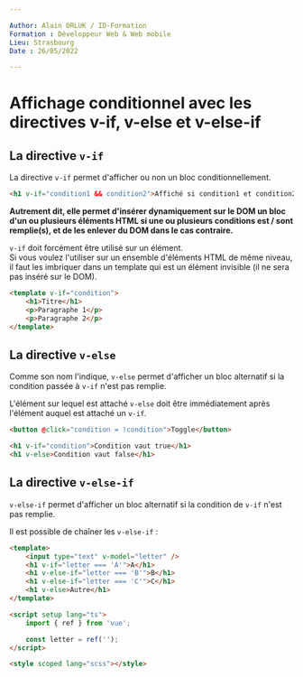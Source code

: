 ```yaml
---

Author: Alain ORLUK / ID-Formation  
Formation : Développeur Web & Web mobile  
Lieu: Strasbourg
Date : 26/05/2022  

---
```

# **Affichage conditionnel avec les directives v-if, v-else et v-else-if**

## **La directive `v-if`**

La directive `v-if` permet d'afficher ou non un bloc conditionnellement.  

```html
<h1 v-if="condition1 && condition2">Affiché si condition1 et condition2 valent true</h1>
```

**Autrement dit, elle permet d'insérer dynamiquement sur le DOM un bloc d'un ou plusieurs éléments HTML si une ou plusieurs conditions est / sont remplie(s), et de les enlever du DOM dans le cas contraire.**

`v-if` doit forcément être utilisé sur un élément.  
Si vous voulez l'utiliser sur un ensemble d'éléments HTML de même niveau, il faut les imbriquer dans un template qui est un élément invisible (il ne sera pas inséré sur le DOM).  

```html
<template v-if="condition">
    <h1>Titre</h1>
    <p>Paragraphe 1</p>
    <p>Paragraphe 2</p>
</template>
```

## **La directive `v-else`**

Comme son nom l'indique, `v-else` permet d'afficher un bloc alternatif si la condition passée à `v-if` n'est pas remplie.  

L'élément sur lequel est attaché `v-else` doit être immédiatement après l'élément auquel est attaché un `v-if`.  

```html
<button @click="condition = !condition">Toggle</button>

<h1 v-if="condition">Condition vaut true</h1>
<h1 v-else>Condition vaut false</h1>
```

## **La directive `v-else-if`**

`v-else-if` permet d'afficher un bloc alternatif si la condition de `v-if` n'est pas remplie.  

Il est possible de chaîner les `v-else-if` :  

```html
<template>
    <input type="text" v-model="letter" />
    <h1 v-if="letter === 'A'">A</h1>
    <h1 v-else-if="letter === 'B'">B</h1>
    <h1 v-else-if="letter === 'C'">C</h1>
    <h1 v-else>Autre</h1>
</template>

<script setup lang="ts">
    import { ref } from 'vue';

    const letter = ref('');
</script>

<style scoped lang="scss"></style>
```
